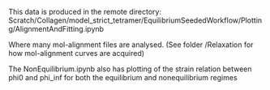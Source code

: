 This data is produced in the remote directory:
Scratch/Collagen/model_strict_tetramer/EquilibriumSeededWorkflow/Plotting/AlignmentAndFitting.ipynb

Where many mol-alignment files are analysed. (See folder /Relaxation for how mol-alignment curves are acquired)

The NonEquilibrium.ipynb also has plotting of the strain relation between phi0 and phi_inf for both the equilibrium and nonequilibrium regimes